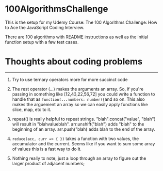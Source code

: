 # 100AlgorithmsChallenge

<p>This is the setup for my Udemy Course: The 100 Algorithms Challenge: How to Ace the JavaScript Coding Interview.</p>
<p>There are 100 algorithms with README instructions as well as the initial function setup with a few test cases.</p>

# Thoughts about coding problems

---

1.  Try to use ternary operators more for more succinct code

2.  The rest operator (...) makes the arguments an array. So, if you're passing in something like [12,43,22,56,72]
    you could write a function to handle that as `function(...numbers: number){`and so on. This also makes the arguement an array so we can easily apply functions like slice, map, etc to it.
3.  repeat() is really helpful to repeat strings. "blah".concat("value", "blah") will result in "blahvalueblah". arr.unshift("blah") adds "blah" to the beginning of an array. arr.push("blah) adds blah to the end of the array.

4.  `reduce(acc, curr => { })` takes a function with two values, the accumulator and the current. Seems like if you want to sum some array of values this is a fast way to do it.

5)  Nothing really to note, just a loop through an array to figure out the larger product of adjacent numbers;
